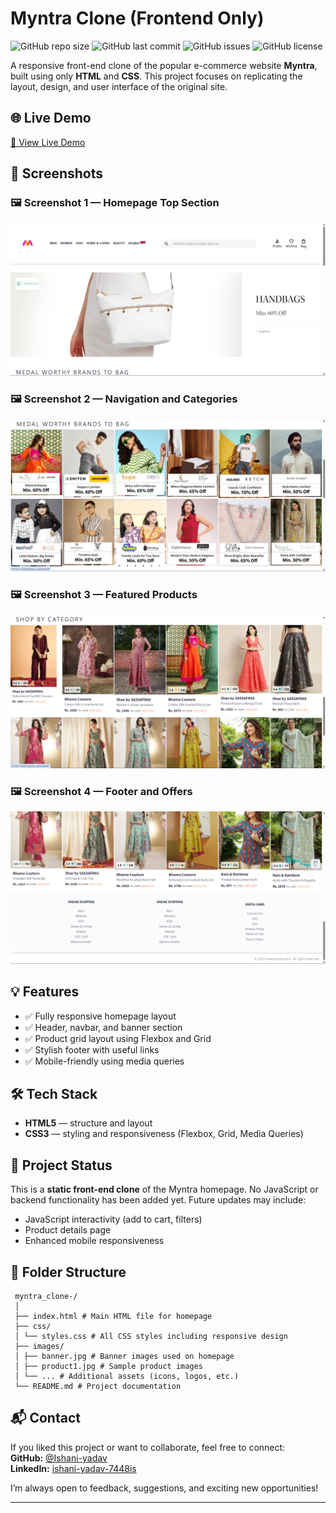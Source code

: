 # Myntra Clone (Frontend Only)

![GitHub repo size](https://img.shields.io/github/repo-size/Ishani-yadav/myntra_clone-)
![GitHub last commit](https://img.shields.io/github/last-commit/Ishani-yadav/myntra_clone-)
![GitHub issues](https://img.shields.io/github/issues/Ishani-yadav/myntra_clone-)
![GitHub license](https://img.shields.io/github/license/Ishani-yadav/myntra_clone-)

A responsive front-end clone of the popular e-commerce website **Myntra**, built using only **HTML** and **CSS**. This project focuses on replicating the layout, design, and user interface of the original site.

## 🌐 Live Demo

[🔗 View Live Demo](https://github.com/Ishani-yadav/myntra_clone-)

## 📸 Screenshots

### 🖼️ Screenshot 1 — Homepage Top Section  
![Screenshot 1](https://raw.githubusercontent.com/Ishani-yadav/myntra_clone-/main/Screenshot%202025-05-18%20103608.png)

### 🖼️ Screenshot 2 — Navigation and Categories  
![Screenshot 2](https://raw.githubusercontent.com/Ishani-yadav/myntra_clone-/main/Screenshot%202025-05-18%20103623.png)

### 🖼️ Screenshot 3 — Featured Products  
![Screenshot 3](https://raw.githubusercontent.com/Ishani-yadav/myntra_clone-/main/Screenshot%202025-05-18%20103640.png)

### 🖼️ Screenshot 4 — Footer and Offers  
![Screenshot 4](https://raw.githubusercontent.com/Ishani-yadav/myntra_clone-/main/Screenshot%202025-05-18%20103654.png)

## 💡 Features

- ✅ Fully responsive homepage layout  
- ✅ Header, navbar, and banner section  
- ✅ Product grid layout using Flexbox and Grid  
- ✅ Stylish footer with useful links  
- ✅ Mobile-friendly using media queries

## 🛠 Tech Stack

- **HTML5** — structure and layout  
- **CSS3** — styling and responsiveness (Flexbox, Grid, Media Queries)

## 🚧 Project Status

This is a **static front-end clone** of the Myntra homepage. No JavaScript or backend functionality has been added yet. Future updates may include:

- JavaScript interactivity (add to cart, filters)  
- Product details page  
- Enhanced mobile responsiveness
  

## 📁 Folder Structure

     myntra_clone-/
     │
     ├── index.html # Main HTML file for homepage
     ├── css/
     │ └── styles.css # All CSS styles including responsive design
     ├── images/
     │ ├── banner.jpg # Banner images used on homepage
     │ ├── product1.jpg # Sample product images
     │ └── ... # Additional assets (icons, logos, etc.)
     └── README.md # Project documentation


## 📬 Contact

If you liked this project or want to collaborate, feel free to connect:  
**GitHub:** [@Ishani-yadav](https://github.com/Ishani-yadav)  
**LinkedIn:** [ishani-yadav-7448is](https://www.linkedin.com/in/ishani-yadav-7448is)

I’m always open to feedback, suggestions, and exciting new opportunities!

---

